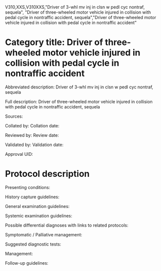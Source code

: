 V310,XXS,V310XXS,"Driver of 3-whl mv inj in clsn w pedl cyc nontraf, sequela", "Driver of three-wheeled motor vehicle injured in collision with pedal cycle in nontraffic accident, sequela","Driver of three-wheeled motor vehicle injured in collision with pedal cycle in nontraffic accident"
# Category title: Driver of three-wheeled motor vehicle injured in collision with pedal cycle in nontraffic accident

Abbreviated description: Driver of 3-whl mv inj in clsn w pedl cyc nontraf, sequela

Full description: Driver of three-wheeled motor vehicle injured in collision with pedal cycle in nontraffic accident, sequela

Sources:

Collated by:
Collation date:

Reviewed by:
Review date:

Validated by:
Validation date:

Approval UID:

# Protocol description

Presenting conditions:

History capture guidelines:

General examination guidelines:

Systemic examination guidelines:

Possible differential diagnoses with links to related protocols:

Symptomatic / Palliative management:

Suggested diagnostic tests:

Management:

Follow-up guidelines:
